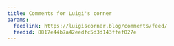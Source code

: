 ```yaml
---
title: Comments for Luigi's corner
params:
  feedlink: https://luigiscorner.blog/comments/feed/
  feedid: 8817e44b7a42eedfc5d3d143ffef027e
---
```

